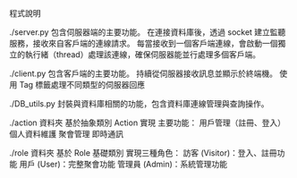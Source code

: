 程式說明

./server.py
包含伺服器端的主要功能。
在連接資料庫後，透過 socket 建立監聽服務，接收來自客戶端的連線請求。
每當接收到一個客戶端連線，會啟動一個獨立的執行緒（thread）處理該連線，確保伺服器能並行處理多個客戶端。

./client.py
包含客戶端的主要功能。
持續從伺服器接收訊息並顯示於終端機。
使用 Tag 標籤處理不同類型的伺服器回應

./DB_utils.py
封裝與資料庫相關的功能，包含資料庫連線管理與查詢操作。

./action 資料夾
基於抽象類別 Action 實現
主要功能：
用戶管理（註冊、登入）
個人資料維護
聚會管理
即時通訊

./role 資料夾
基於 Role 基礎類別
實現三種角色：
訪客 (Visitor)：登入、註冊功能
用戶 (User)：完整聚會功能
管理員 (Admin)：系統管理功能
